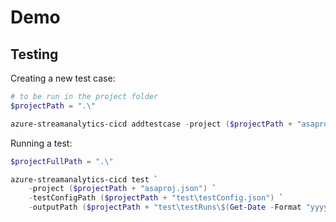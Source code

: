 # Demo

## Testing

Creating a new test case:

```PowerShell
# to be run in the project folder
$projectPath = ".\"

azure-streamanalytics-cicd addtestcase -project ($projectPath + "asaproj.json") 
```

Running a test:

```PowerShell
$projectFullPath = ".\"

azure-streamanalytics-cicd test `
	-project ($projectPath + "asaproj.json") `
	-testConfigPath ($projectPath + "test\testConfig.json") `
	-outputPath ($projectPath + "test\testRuns\$(Get-Date -Format "yyyyMMddHHmmss")\")
```